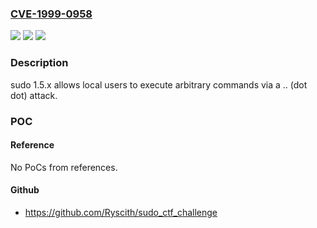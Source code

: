 ### [CVE-1999-0958](https://cve.mitre.org/cgi-bin/cvename.cgi?name=CVE-1999-0958)
![](https://img.shields.io/static/v1?label=Product&message=n%2Fa&color=blue)
![](https://img.shields.io/static/v1?label=Version&message=n%2Fa&color=blue)
![](https://img.shields.io/static/v1?label=Vulnerability&message=n%2Fa&color=brighgreen)

### Description

sudo 1.5.x allows local users to execute arbitrary commands via a .. (dot dot) attack.

### POC

#### Reference
No PoCs from references.

#### Github
- https://github.com/Ryscith/sudo_ctf_challenge

